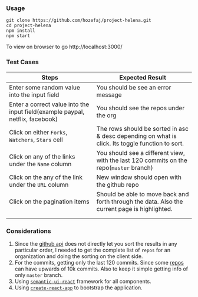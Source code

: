 ### Usage
```
git clone https://github.com/hozefaj/project-helena.git
cd project-helena
npm install
npm start
```

To view on browser to go http://localhost:3000/

### Test Cases

|Steps   |Expected Result   |
|---|---|
|Enter some random value into the input field   |You should be see an error message   |
|Enter a correct value into the input field(example paypal, netflix, facebook)   | You should see the repos under the org  |
|Click on either `Forks`, `Watchers`, `Stars` cell |The rows should be sorted in asc & desc depending on what is click. Its toggle function to sort.  |
|Click on any of the links under the `Name` column    |You should see a different view, with the last 120 commits on the repo(`master` branch)   |
|Click on the any of the link under the `URL` column   |New window should open with the github repo   |
|Click on the pagination items   |Should be able to move back and forth through the data. Also the current page is highlighted.  |
|   |   |
|   |   |

### Considerations
1. Since the [github api](https://developer.github.com/v3/repos/#list-organization-repositories) does not directly let you sort the results in any particular order, I needed to get the complete list of `repos` for an organization and doing the sorting on the client side.
2. For the commits, getting only the last 120 commits. Since some [repos](https://github.com/twbs/bootstrap) can have upwards of 10k commits. Also to keep it simple getting info of only `master` branch.
3. Using [`semantic-ui-react`](http://react.semantic-ui.com/) framework for all components.
4. Using [`create-react-app`](https://github.com/facebookincubator/create-react-app) to bootstrap the application.

